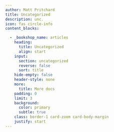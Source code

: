 ```yaml
---
author: Matt Pritchard
title: Uncategorized
description: unc.
icon: fas circle-info
content_blocks:

  - _bookshop_name: articles
    heading:
      title: Uncategorized
      align: start
    input:
      section: uncategorized
      reverse: false
      sort: title
    hide-empty: false
    header-style: none
    more:
      title: More docs
    padding: 0
    limit: 3
    background:
      color: primary
      subtle: true
    class: border-1 card-zoom card-body-margin
    justify: start
---
```

